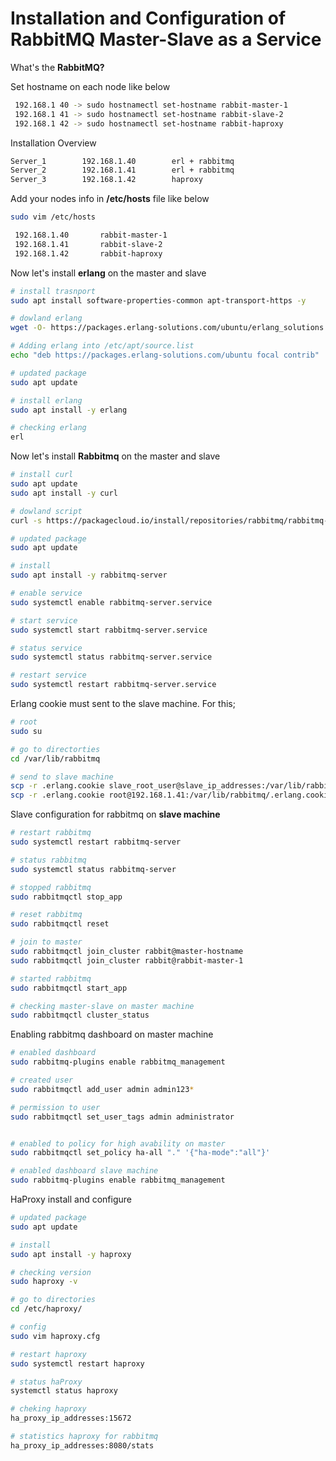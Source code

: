 # Installation and Configuration of RabbitMQ Master-Slave as a Service


What's the **RabbitMQ?**

Set hostname on each node like below
``` bash
 192.168.1 40 -> sudo hostnamectl set-hostname rabbit-master-1
 192.168.1 41 -> sudo hostnamectl set-hostname rabbit-slave-2
 192.168.1 42 -> sudo hostnamectl set-hostname rabbit-haproxy

```

Installation Overview
``` bash
Server_1        192.168.1.40        erl + rabbitmq
Server_2        192.168.1.41        erl + rabbitmq
Server_3        192.168.1.42        haproxy

```

Add your nodes info in **/etc/hosts** file like below
``` bash
sudo vim /etc/hosts

 192.168.1.40       rabbit-master-1
 192.168.1.41       rabbit-slave-2
 192.168.1.42       rabbit-haproxy

```

Now let's install **erlang** on the master and slave
``` bash
# install trasnport 
sudo apt install software-properties-common apt-transport-https -y

# dowland erlang 
wget -O- https://packages.erlang-solutions.com/ubuntu/erlang_solutions.asc | sudo apt-key add -

# Adding erlang into /etc/apt/source.list
echo "deb https://packages.erlang-solutions.com/ubuntu focal contrib" | sudo tee /etc/apt/sources.list.d/rabbitmq.list

# updated package
sudo apt update

# install erlang
sudo apt install -y erlang

# checking erlang
erl

```

Now let's install **Rabbitmq** on the master and slave
``` bash
# install curl
sudo apt update
sudo apt install -y curl

# dowland script
curl -s https://packagecloud.io/install/repositories/rabbitmq/rabbitmq-server/script.deb.sh | sudo bash

# updated package
sudo apt update

# install 
sudo apt install -y rabbitmq-server

# enable service
sudo systemctl enable rabbitmq-server.service

# start service
sudo systemctl start rabbitmq-server.service

# status service
sudo systemctl status rabbitmq-server.service

# restart service
sudo systemctl restart rabbitmq-server.service

```

Erlang cookie must sent to the slave machine. For this;
``` bash
# root
sudo su

# go to directorties
cd /var/lib/rabbitmq

# send to slave machine
scp -r .erlang.cookie slave_root_user@slave_ip_addresses:/var/lib/rabbitmq/.erlang.cookie
scp -r .erlang.cookie root@192.168.1.41:/var/lib/rabbitmq/.erlang.cookie

```

Slave configuration for rabbitmq on **slave machine**
``` bash
# restart rabbitmq
sudo systemctl restart rabbitmq-server

# status rabbitmq
sudo systemctl status rabbitmq-server

# stopped rabbitmq
sudo rabbitmqctl stop_app

# reset rabbitmq
sudo rabbitmqctl reset

# join to master 
sudo rabbitmqctl join_cluster rabbit@master-hostname
sudo rabbitmqctl join_cluster rabbit@rabbit-master-1

# started rabbitmq
sudo rabbitmqctl start_app

# checking master-slave on master machine
sudo rabbitmqctl cluster_status


```

Enabling rabbitmq dashboard on master machine
``` bash
# enabled dashboard
sudo rabbitmq-plugins enable rabbitmq_management

# created user
sudo rabbitmqctl add_user admin admin123*

# permission to user
sudo rabbitmqctl set_user_tags admin administrator


# enabled to policy for high avability on master
sudo rabbitmqctl set_policy ha-all "." '{"ha-mode":"all"}'

# enabled dashboard slave machine
sudo rabbitmq-plugins enable rabbitmq_management

```

HaProxy install and configure
``` bash
# updated package
sudo apt update

# install
sudo apt install -y haproxy

# checking version
sudo haproxy -v

# go to directories
cd /etc/haproxy/

# config
sudo vim haproxy.cfg

# restart haproxy
sudo systemctl restart haproxy

# status haProxy
systemctl status haproxy

# cheking haproxy
ha_proxy_ip_addresses:15672

# statistics haproxy for rabbitmq
ha_proxy_ip_addresses:8080/stats


```